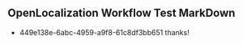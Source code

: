 ## OpenLocalization Workflow Test MarkDown
* 449e138e-6abc-4959-a9f8-61c8df3bb651 thanks!

<!--HONumber=Jul16_HO5-->


